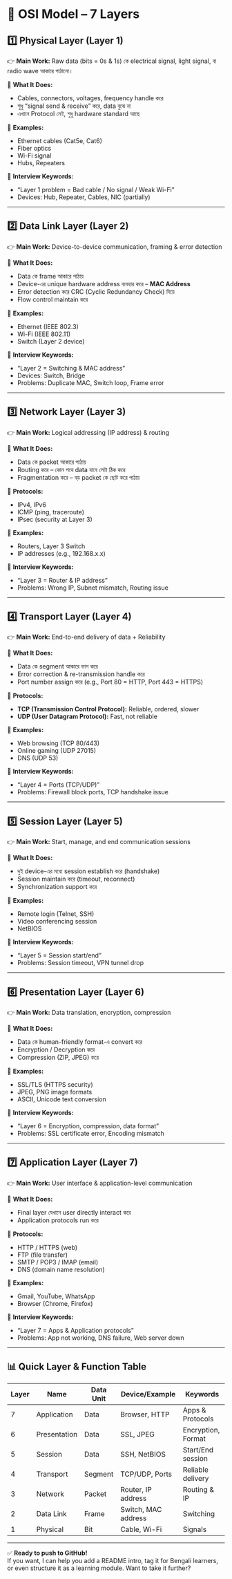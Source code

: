 

# 🏢 OSI Model – 7 Layers 

## 1️⃣ **Physical Layer (Layer 1)**

👉 **Main Work:** Raw data (bits = 0s & 1s) কে electrical signal, light signal, বা radio wave আকারে পাঠানো।

🔹 **What It Does:**

- Cables, connectors, voltages, frequency handle করে  
- শুধু “signal send & receive” করে, data বুঝে না  
- এখানে Protocol নেই, শুধু hardware standard আছে

🔹 **Examples:**

- Ethernet cables (Cat5e, Cat6)  
- Fiber optics  
- Wi-Fi signal  
- Hubs, Repeaters

🔹 **Interview Keywords:**

- “Layer 1 problem = Bad cable / No signal / Weak Wi-Fi”  
- Devices: Hub, Repeater, Cables, NIC (partially)

---

## 2️⃣ **Data Link Layer (Layer 2)**

👉 **Main Work:** Device-to-device communication, framing & error detection

🔹 **What It Does:**

- Data কে frame আকারে পাঠায়  
- Device-এর unique hardware address ব্যবহার করে – **MAC Address**  
- Error detection করে CRC (Cyclic Redundancy Check) দিয়ে  
- Flow control maintain করে

🔹 **Examples:**

- Ethernet (IEEE 802.3)  
- Wi-Fi (IEEE 802.11)  
- Switch (Layer 2 device)

🔹 **Interview Keywords:**

- “Layer 2 = Switching & MAC address”  
- Devices: Switch, Bridge  
- Problems: Duplicate MAC, Switch loop, Frame error

---

## 3️⃣ **Network Layer (Layer 3)**

👉 **Main Work:** Logical addressing (IP address) & routing

🔹 **What It Does:**

- Data কে packet আকারে পাঠায়  
- Routing করে – কোন পথে data যাবে সেটা ঠিক করে  
- Fragmentation করে – বড় packet কে ছোট করে পাঠায়

🔹 **Protocols:**

- IPv4, IPv6  
- ICMP (ping, traceroute)  
- IPsec (security at Layer 3)

🔹 **Examples:**

- Routers, Layer 3 Switch  
- IP addresses (e.g., 192.168.x.x)

🔹 **Interview Keywords:**

- “Layer 3 = Router & IP address”  
- Problems: Wrong IP, Subnet mismatch, Routing issue

---

## 4️⃣ **Transport Layer (Layer 4)**

👉 **Main Work:** End-to-end delivery of data + Reliability

🔹 **What It Does:**

- Data কে segment আকারে ভাগ করে  
- Error correction & re-transmission handle করে  
- Port number assign করে (e.g., Port 80 = HTTP, Port 443 = HTTPS)

🔹 **Protocols:**

- **TCP (Transmission Control Protocol):** Reliable, ordered, slower  
- **UDP (User Datagram Protocol):** Fast, not reliable

🔹 **Examples:**

- Web browsing (TCP 80/443)  
- Online gaming (UDP 27015)  
- DNS (UDP 53)

🔹 **Interview Keywords:**

- “Layer 4 = Ports (TCP/UDP)”  
- Problems: Firewall block ports, TCP handshake issue

---

## 5️⃣ **Session Layer (Layer 5)**

👉 **Main Work:** Start, manage, and end communication sessions

🔹 **What It Does:**

- দুই device-এর মধ্যে session establish করে (handshake)  
- Session maintain করে (timeout, reconnect)  
- Synchronization support করে

🔹 **Examples:**

- Remote login (Telnet, SSH)  
- Video conferencing session  
- NetBIOS

🔹 **Interview Keywords:**

- “Layer 5 = Session start/end”  
- Problems: Session timeout, VPN tunnel drop

---

## 6️⃣ **Presentation Layer (Layer 6)**

👉 **Main Work:** Data translation, encryption, compression

🔹 **What It Does:**

- Data কে human-friendly format-এ convert করে  
- Encryption / Decryption করে  
- Compression (ZIP, JPEG) করে

🔹 **Examples:**

- SSL/TLS (HTTPS security)  
- JPEG, PNG image formats  
- ASCII, Unicode text conversion

🔹 **Interview Keywords:**

- “Layer 6 = Encryption, compression, data format”  
- Problems: SSL certificate error, Encoding mismatch

---

## 7️⃣ **Application Layer (Layer 7)**

👉 **Main Work:** User interface & application-level communication

🔹 **What It Does:**

- Final layer যেখানে user directly interact করে  
- Application protocols run করে

🔹 **Protocols:**

- HTTP / HTTPS (web)  
- FTP (file transfer)  
- SMTP / POP3 / IMAP (email)  
- DNS (domain name resolution)

🔹 **Examples:**

- Gmail, YouTube, WhatsApp  
- Browser (Chrome, Firefox)

🔹 **Interview Keywords:**

- “Layer 7 = Apps & Application protocols”  
- Problems: App not working, DNS failure, Web server down

---

## 📊 Quick Layer & Function Table

| Layer | Name         | Data Unit | Device/Example      | Keywords             |
|-------|--------------|-----------|---------------------|----------------------|
| 7     | Application  | Data      | Browser, HTTP       | Apps & Protocols     |
| 6     | Presentation | Data      | SSL, JPEG           | Encryption, Format   |
| 5     | Session      | Data      | SSH, NetBIOS        | Start/End session    |
| 4     | Transport    | Segment   | TCP/UDP, Ports      | Reliable delivery    |
| 3     | Network      | Packet    | Router, IP address  | Routing & IP         |
| 2     | Data Link    | Frame     | Switch, MAC address | Switching            |
| 1     | Physical     | Bit       | Cable, Wi-Fi        | Signals              |

---

✅ **Ready to push to GitHub!**  
If you want, I can help you add a README intro, tag it for Bengali learners, or even structure it as a learning module. Want to take it further?
